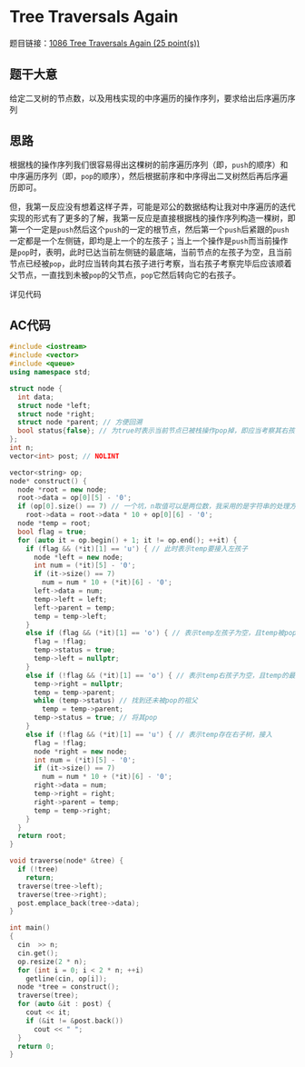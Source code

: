 # Tree Traversals Again
题目链接：[1086 Tree Traversals Again (25 point(s))](https://pintia.cn/problem-sets/994805342720868352/problems/994805380754817024)

## 题干大意

给定二叉树的节点数，以及用栈实现的中序遍历的操作序列，要求给出后序遍历序列

## 思路

根据栈的操作序列我们很容易得出这棵树的前序遍历序列（即，`push`的顺序）和中序遍历序列（即，`pop`的顺序），然后根据前序和中序得出二叉树然后再后序遍历即可。

但，我第一反应没有想着这样子弄，可能是邓公的数据结构让我对中序遍历的迭代实现的形式有了更多的了解，我第一反应是直接根据栈的操作序列构造一棵树，即第一个一定是`push`然后这个`push`的一定的根节点，然后第一个`push`后紧跟的`push`一定都是一个左侧链，即均是上一个的左孩子；当上一个操作是`push`而当前操作是`pop`时，表明，此时已达当前左侧链的最底端，当前节点的左孩子为空，且当前节点已经被`pop`，此时应当转向其右孩子进行考察，当右孩子考察完毕后应该顺着父节点，一直找到未被`pop`的父节点，`pop`它然后转向它的右孩子。

详见代码

## AC代码

```cpp linenums="1"
#include <iostream>
#include <vector>
#include <queue>
using namespace std;

struct node {
  int data;
  struct node *left;
  struct node *right;
  struct node *parent; // 方便回溯
  bool status{false}; // 为true时表示当前节点已被栈操作pop掉，即应当考察其右孩子（如果存在）
};
int n;
vector<int> post; // NOLINT

vector<string> op;
node* construct() {
  node *root = new node;
  root->data = op[0][5] - '0';
  if (op[0].size() == 7) // 一个坑，n取值可以是两位数，我采用的是字符串的处理方法，所以要考虑到这种情况。
    root->data = root->data * 10 + op[0][6] - '0';
  node *temp = root;
  bool flag = true;
  for (auto it = op.begin() + 1; it != op.end(); ++it) {
    if (flag && (*it)[1] == 'u') { // 此时表示temp要接入左孩子
      node *left = new node;
      int num = (*it)[5] - '0';
      if (it->size() == 7)
        num = num * 10 + (*it)[6] - '0';
      left->data = num;
      temp->left = left;
      left->parent = temp;
      temp = temp->left;
    }
    else if (flag && (*it)[1] == 'o') { // 表示temp左孩子为空，且temp被pop掉了
      flag = !flag;
      temp->status = true;
      temp->left = nullptr;
    }
    else if (!flag && (*it)[1] == 'o') { // 表示temp右孩子为空，且temp的最近一个未被pop的祖父该被pop
      temp->right = nullptr;
      temp = temp->parent;
      while (temp->status) // 找到还未被pop的祖父
        temp = temp->parent;
      temp->status = true; // 将其pop
    }
    else if (!flag && (*it)[1] == 'u') { // 表示temp存在右子树，接入
      flag = !flag;
      node *right = new node;
      int num = (*it)[5] - '0';
      if (it->size() == 7)
        num = num * 10 + (*it)[6] - '0';
      right->data = num;
      temp->right = right;
      right->parent = temp;
      temp = temp->right;
    }
  }
  return root;
}

void traverse(node* &tree) {
  if (!tree)
    return;
  traverse(tree->left);
  traverse(tree->right);
  post.emplace_back(tree->data);
}

int main()
{
  cin  >> n;
  cin.get();
  op.resize(2 * n);
  for (int i = 0; i < 2 * n; ++i)
    getline(cin, op[i]);
  node *tree = construct();
  traverse(tree);
  for (auto &it : post) {
    cout << it;
    if (&it != &post.back())
      cout << " ";
  }
  return 0;
}
```

